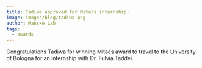 ```yaml
---
title: Tadiwa approved for Mitacs internship!
image: images/blog/tadiwa.png
author: Manske Lab
tags:
  - awards
---
```


Congratulations Tadiwa for winning Mitacs award to travel to the University of Bologna for an internship with Dr. Fulvia Taddei.